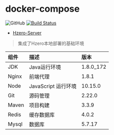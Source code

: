 # docker-compose

![GitHub](https://img.shields.io/github/license/chenquan/docker-compose?color=blue&style=flat-square)
[![Build Status](https://travis-ci.com/ChenQuan/docker-compose.svg?branch=master)](https://travis-ci.com/ChenQuan/docker-compose)

- [Hzero-Server](hzero-server/README.md)

> 集成了Hzero本地部署的基础环境


| 组件           | 描述                | 版本      |
| :------------- | :------------------ | :-------- |
| JDK            | Java运行环境        | 1.8.0_172 |
| Nginx          | 前端代理            | 1.8.1     |
| Node           | JavaScript 运行环境 | 10.15.0   |
| Git            | 源码管理            | 2.22.0 |
| Maven          | 项目构建            | 3.3.9     |
| Redis | 缓存数据库   | 4.0.2                        |
| Mysql | 数据库       | 5.7.17                       |